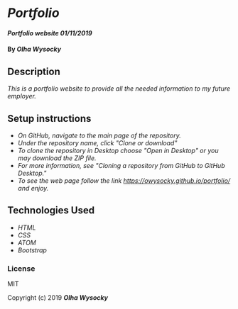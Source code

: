 # _Portfolio_

#### _Portfolio website 01/11/2019_

#### By _**Olha Wysocky**_

## Description

_This is a portfolio website to provide all the needed information to my future employer._

## Setup instructions
* _On GitHub, navigate to the main page of the repository._
* _Under the repository name, click "Clone or download"_
* _To clone the repository in Desktop choose "Open in Desktop" or you may download the ZIP file._
* _For more information, see "Cloning a repository from GitHub to GitHub Desktop."_
* _To see the web page follow the link https://owysocky.github.io/portfolio/ and enjoy._


## Technologies Used

* _HTML_
* _CSS_
* _ATOM_
* _Bootstrap_

### License
MIT

Copyright (c) 2019 **_Olha Wysocky_**
